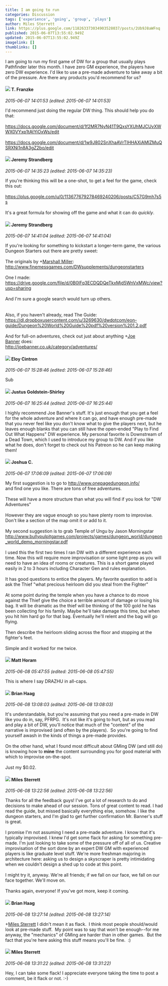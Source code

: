 ```yaml
---
title: I am going to run
categories: Discussion
tags: ['experience', 'going', 'group', 'plays']
author: Miles Sterrett
link: https://plus.google.com/118263373034903528037/posts/2Ub9J8aWFnq
published: 2015-06-07T13:55:02.949Z
updated: 2015-06-07T13:55:02.949Z
imagelink: []
thumblinks: []
---
```


I am going to run my first game of DW for a group that usually plays Pathfinder later this month. I have zero GM experience, the players have zero DW experience. I&#39;d like to use a pre-made adventure to take away a bit of the pressure. Are there any products you&#39;d recommend for us?
<div id='comment z12dgbrprtvlu5ucc23nzrgrzyixf14vz'>
  <h4><img src='{{site.baseurl}}//images/avatars/110330901807759406775_photo.jpg'> T. Franzke</h4>
      <p><cite>2015-06-07 14:01:53 (edited: 2015-06-07 14:01:53)</cite></p>
        <p>I&#39;d recommend just doing the regular DW thing. This should help you do that: <br /><br /><a href="https://docs.google.com/document/d/1f2MR7NyN41T9QxsYXUhMJCUvXWWX0VYxp1tAtYiOxWs/edit" class="ot-anchor">https://docs.google.com/document/d/1f2MR7NyN41T9QxsYXUhMJCUvXWWX0VYxp1tAtYiOxWs/edit</a><br /><br /><a href="https://docs.google.com/document/d/1w9J802SnXhaAVrTlHHAXiAMlZMuQSRXNi1n8A3gZ2bo/edit" class="ot-anchor">https://docs.google.com/document/d/1w9J802SnXhaAVrTlHHAXiAMlZMuQSRXNi1n8A3gZ2bo/edit</a></p>
</div>
        

<div id='comment z12dgbrprtvlu5ucc23nzrgrzyixf14vz'>
  <h4><img src='{{site.baseurl}}//images/avatars/102595580176380683252_photo.jpg'> Jeremy Strandberg</h4>
      <p><cite>2015-06-07 14:35:23 (edited: 2015-06-07 14:35:23)</cite></p>
        <p>If you&#39;re thinking this will be a one-shot, to get a feel for the game, check this out:<br /><br /><a href="https://plus.google.com/u/0/113677679278469240206/posts/C57G9mh7s5s" class="ot-anchor">https://plus.google.com/u/0/113677679278469240206/posts/C57G9mh7s5s</a><br /><br />It&#39;s a great formula for showing off the game and what it can do <i>quickly</i>.</p>
</div>
        

<div id='comment z12dgbrprtvlu5ucc23nzrgrzyixf14vz'>
  <h4><img src='{{site.baseurl}}//images/avatars/102595580176380683252_photo.jpg'> Jeremy Strandberg</h4>
      <p><cite>2015-06-07 14:41:04 (edited: 2015-06-07 14:41:04)</cite></p>
        <p>If you&#39;re looking for something to kickstart a longer-term game, the various Dungeon Starters out there are pretty sweet:<br /><br />The originals by <span class="proflinkWrapper"><span class="proflinkPrefix">+</span><a class="proflink" href="https://plus.google.com/113927217394445366066" oid="113927217394445366066">Marshall Miller</a></span>:<br /><a href="http://www.finemessgames.com/DWsupplements/dungeonstarters" class="ot-anchor">http://www.finemessgames.com/DWsupplements/dungeonstarters</a><br /><br />One I made:<br /><a href="https://drive.google.com/file/d/0B0lFq3ECDQDQeTkxMjd5WnVxMWc/view?usp=sharing" class="ot-anchor">https://drive.google.com/file/d/0B0lFq3ECDQDQeTkxMjd5WnVxMWc/view?usp=sharing</a><br /><br />And I&#39;m sure a google search would turn up others.<br /><br /><br />Also, if you haven&#39;t already, read The Guide: <br /><a href="https://dl.dropboxusercontent.com/u/3269630/dwdotcom/eon-guide/Dungeon%20World%20Guide%20pdf%20version%201.2.pdf" class="ot-anchor">https://dl.dropboxusercontent.com/u/3269630/dwdotcom/eon-guide/Dungeon%20World%20Guide%20pdf%20version%201.2.pdf</a><br /><br />And for full-on adventures, check out just about anything <span class="proflinkWrapper"><span class="proflinkPrefix">+</span><a class="proflink" href="https://plus.google.com/103619294696451727396" oid="103619294696451727396">Joe Banner</a></span> does:<br /><a href="http://joebanner.co.uk/category/adventures/" class="ot-anchor">http://joebanner.co.uk/category/adventures/</a></p>
</div>
        

<div id='comment z12dgbrprtvlu5ucc23nzrgrzyixf14vz'>
  <h4><img src='{{site.baseurl}}//images/avatars/118294872407638175479_photo.jpg'> Eloy Cintron</h4>
      <p><cite>2015-06-07 15:28:46 (edited: 2015-06-07 15:28:46)</cite></p>
        <p>Sub</p>
</div>
        

<div id='comment z12dgbrprtvlu5ucc23nzrgrzyixf14vz'>
  <h4><img src='{{site.baseurl}}//images/avatars/103281743953109812860_photo.jpg'> Justus Goldstein-Shirley</h4>
      <p><cite>2015-06-07 16:25:44 (edited: 2015-06-07 16:25:44)</cite></p>
        <p>I highly recommend Joe Banner&#39;s stuff. It&#39;s just enough that you get a feel for the whole adventure and where it can go, and have enough pre-made that you never feel like you don&#39;t know what to give the players next, but he leaves enough blanks that you can still have the open-ended &quot;Play to Find Out What Happens&quot; DW experience. My personal favorite is Downstream of a Dead Town, which I used to introduce my group to DW. And if you like what he does, don&#39;t forget to check out his Patreon so he can keep making them!</p>
</div>
        

<div id='comment z12dgbrprtvlu5ucc23nzrgrzyixf14vz'>
  <h4><img src='{{site.baseurl}}//images/avatars/115213400236280200186_photo.jpg'> Joshua C.</h4>
      <p><cite>2015-06-07 17:06:09 (edited: 2015-06-07 17:06:09)</cite></p>
        <p>My first suggestion is to go to <a href="http://www.onepagedungeon.info/" class="ot-anchor">http://www.onepagedungeon.info/</a><br />and find one you like. There are tons of free adventures.<br /><br />These will have a more structure than what you will find if you look for &quot;DW Adventures&quot;<br /><br />However they are vague enough so you have plenty room to improvise. Don&#39;t like a section of the map omit it or add to it.<br /><br />My second suggestion is to grab Temple of Ungu by Jason Morningstar <a href="http://www.bullypulpitgames.com/projects/games/dungeon_world/dungeon_world_demo_morningstar.pdf" class="ot-anchor">http://www.bullypulpitgames.com/projects/games/dungeon_world/dungeon_world_demo_morningstar.pdf</a><br /><br />I used this the first two times I ran DW with a different experience each time. Now this will require more improvisation or some light prep as you will need to have an idea of rooms or creatures. This is a short game played easily in 2 to 3 hours including Character Gen and rules explanation.<br /><br />It has good questions to entice the players. My favorite question to add is ask the Thief &quot;what precious heirloom did you steal from the Fighter&quot;<br /><br />At some point during the temple when you have a chance to do move against the Thief give the choice a terrible amount of damage or losing his bag. It will be dramatic as the thief will be thinking of the 100 gold he has been collecting for his family. Maybe he&#39;ll take damage this time, but when you hit him hard go for that bag. Eventually he&#39;ll relent and the bag will go flying.<br /><br />Then describe the heirloom sliding across the floor and stopping at the fighter&#39;s feet.<br /><br />Simple and it worked for me twice.</p>
</div>
        

<div id='comment z12dgbrprtvlu5ucc23nzrgrzyixf14vz'>
  <h4><img src='{{site.baseurl}}//images/avatars/105472060898626050077_photo.jpg'> Matt Horam</h4>
      <p><cite>2015-06-08 05:47:55 (edited: 2015-06-08 05:47:55)</cite></p>
        <p>This is where I say DRAZHU in all-caps.</p>
</div>
        

<div id='comment z12dgbrprtvlu5ucc23nzrgrzyixf14vz'>
  <h4><img src='{{site.baseurl}}//images/avatars/100222239230168170835_photo.jpg'> Brian Haag</h4>
      <p><cite>2015-06-08 13:08:03 (edited: 2015-06-08 13:08:03)</cite></p>
        <p>It&#39;s understandable, but you&#39;re assuming that you need a pre-made in DW like you do in, say, PFRPG.  It&#39;s not like it&#39;s going to hurt, but as you read and play a bit of DW, you&#39;ll notice that much of the &quot;content&quot; of the narrative is improvised (and often by the players).  So you&#39;re going to find yourself awash in the kinds of things a pre-made provides.<br /><br />On the other hand, what I found most difficult about GMing DW (and still do) is knowing how to <b>mine</b> the content surrounding you for good material with which to improvise on-the-spot.<br /><br />Just my $0.02.</p>
</div>
        

<div id='comment z12dgbrprtvlu5ucc23nzrgrzyixf14vz'>
  <h4><img src='{{site.baseurl}}//images/avatars/118263373034903528037_photo.jpg'> Miles Sterrett</h4>
      <p><cite>2015-06-08 13:22:56 (edited: 2015-06-08 13:22:56)</cite></p>
        <p>Thanks for all the feedback guys! I&#39;ve got a lot of research to do and decisions to make ahead of our session. Tons of great content to read. I had read the guide, but missed basically everything else, somehow. I like the dungeon starters, and I&#39;m glad to get further confirmation Mr. Banner&#39;s stuff is great. <br /><br />I promise I&#39;m not assuming I need a pre-made adventure. I know that it&#39;s typically improvised. I knew I&#39;d get some flack for asking for something pre-made. I&#39;m just looking to take some of the pressure off of all of us. Creative improvisation of the sort done by an expert DW GM with experienced players is like graduate level stuff. We&#39;re more freshman majoring in architecture here: asking us to design a skyscraper is pretty intimidating when we couldn&#39;t design a shed up to code at this point.<br /><br />I might try it, anyway. We&#39;re all friends; if we fall on our face, we fall on our face together. We&#39;ll move on.<br /><br />Thanks again, everyone! If you&#39;ve got more, keep it coming.</p>
</div>
        

<div id='comment z12dgbrprtvlu5ucc23nzrgrzyixf14vz'>
  <h4><img src='{{site.baseurl}}//images/avatars/100222239230168170835_photo.jpg'> Brian Haag</h4>
      <p><cite>2015-06-08 13:27:14 (edited: 2015-06-08 13:27:14)</cite></p>
        <p><span class="proflinkWrapper"><span class="proflinkPrefix">+</span><a class="proflink" href="https://plus.google.com/118263373034903528037" oid="118263373034903528037">Miles Sterrett</a></span> I didn&#39;t mean it as flack.  I think most people should/would look at pre-made stuff.  My point was to say that won&#39;t be enough--for me anyway, the &quot;mechanics&quot; of GMing are harder than in other games.  But the fact that you&#39;re here asking this stuff means you&#39;ll be fine.  :)</p>
</div>
        

<div id='comment z12dgbrprtvlu5ucc23nzrgrzyixf14vz'>
  <h4><img src='{{site.baseurl}}//images/avatars/118263373034903528037_photo.jpg'> Miles Sterrett</h4>
      <p><cite>2015-06-08 13:31:22 (edited: 2015-06-08 13:31:22)</cite></p>
        <p>Hey, I can take some flack! I appreciate everyone taking the time to post a comment, be it flack or not. :-)</p>
</div>
        